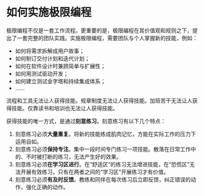 # 如何实施极限编程

极限编程不仅是一套工作流程。更重要的是，极限编程在其价值观和规则之下，提出了一套完整的团队实践。实施极限编程，需要团队与个人掌握新的技能，例如：

* 如何将需求拆解成用户故事；
* 如何制订交付计划和迭代计划；
* 如何在软件设计时兼顾简单与扩展性；
* 如何用测试驱动开发；
* 如何建立测试金字塔和持续集成体系；
* ……

流程和工具无法让人获得技能。规章制度无法让人获得技能。加班苦干无法让人获得技能。仅靠读书和培训也无法让人获得技能。

获得技能的唯一方式，是通过**刻意练习**。刻意练习有以下几个特点：

1. 刻意练习必须**大量重复**。将新的技能练成肌肉记忆，方能在实际工作的压力下运用自如。
1. 刻意练习必须**保持专注**。集中一段时间专门练习一项技能。散落在日常工作中的、不时被打断的练习，无法产生好的效果。
1. 刻意练习必须**在学习区进行**。在“舒适区”的练习无法增进技能，在“恐慌区”无法开展有效练习，只有在两者之间的“学习区”开展练习才有价值。
1. 刻意练习必须**有及时反馈**。教练和同伴在每次练习后立即反馈，纠正错误的动作，强化正确的动作。

